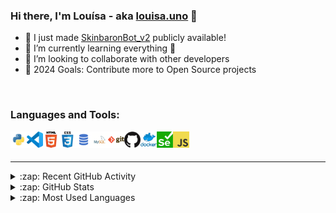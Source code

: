  ### Hi there, I'm Louísa - aka [louisa.uno][website] 👋

- 🔭 I just made [SkinbaronBot_v2](https://github.com/louisa-uno/SkinbaronBot_v2) publicly available!
- 🌱 I’m currently learning everything 🤣
- 👯 I’m looking to collaborate with other developers
- 🥅 2024 Goals: Contribute more to Open Source projects

<br />

### Languages and Tools:

[<img align="left" alt="Python" width="26px" src="https://raw.githubusercontent.com/github/explore/80688e429a7d4ef2fca1e82350fe8e3517d3494d/topics/python/python.png" />](https://github.com/topics/python)
[<img align="left" alt="Visual Studio Code" width="26px" src="https://raw.githubusercontent.com/github/explore/bbd48b997e8d0bef63f676eca4da5e1f76487b56/topics/visual-studio-code/visual-studio-code.png" />](https://github.com/topics/visual-studio-code)
[<img align="left" alt="HTML" width="26px" src="https://raw.githubusercontent.com/github/explore/80688e429a7d4ef2fca1e82350fe8e3517d3494d/topics/html/html.png" />](https://github.com/topics/html)
[<img align="left" alt="CSS" width="26px" src="https://raw.githubusercontent.com/github/explore/80688e429a7d4ef2fca1e82350fe8e3517d3494d/topics/css/css.png" />](https://github.com/topics/css)
[<img align="left" alt="SQL" width="26px" src="https://raw.githubusercontent.com/github/explore/80688e429a7d4ef2fca1e82350fe8e3517d3494d/topics/sql/sql.png" />](https://github.com/topics/sql)
[<img align="left" alt="MySQL" width="26px" src="https://raw.githubusercontent.com/github/explore/80688e429a7d4ef2fca1e82350fe8e3517d3494d/topics/mysql/mysql.png" />](https://github.com/topics/mysql)
[<img align="left" alt="Git" width="26px" src="https://raw.githubusercontent.com/github/explore/80688e429a7d4ef2fca1e82350fe8e3517d3494d/topics/git/git.png" />](https://github.com/topics/git)
[<img align="left" alt="GitHub" width="26px" src="https://raw.githubusercontent.com/github/explore/78df643247d429f6cc873026c0622819ad797942/topics/github/github.png" />](https://github.com/topics/github)
[<img align="left" alt="GitHub" width="26px" src="https://raw.githubusercontent.com/github/explore/80688e429a7d4ef2fca1e82350fe8e3517d3494d/topics/docker/docker.png" />](https://github.com/topics/docker)
[<img align="left" alt="Selenium" width="26px" src="https://raw.githubusercontent.com/github/explore/6c7084bb772f6fabaae377f5ae4a607594234ee6/topics/selenium/selenium.png" />](https://github.com/topics/selenium)
[<img align="left" alt="JavaScript" width="26px" src="https://raw.githubusercontent.com/github/explore/80688e429a7d4ef2fca1e82350fe8e3517d3494d/topics/javascript/javascript.png" />](https://github.com/topics/javascript)

<br />
<br />

---

<details>
  <summary>:zap: Recent GitHub Activity</summary>
  
<!--START_SECTION:activity-->
1. 🔒 Closed issue [#257](https://github.com/louisa-uno/claim-free-steam-packages/issues/257) in [louisa-uno/claim-free-steam-packages](https://github.com/louisa-uno/claim-free-steam-packages)
2. 🔒 Closed issue [#306](https://github.com/louisa-uno/claim-free-steam-packages/issues/306) in [louisa-uno/claim-free-steam-packages](https://github.com/louisa-uno/claim-free-steam-packages)
3. 🔒 Closed issue [#307](https://github.com/louisa-uno/claim-free-steam-packages/issues/307) in [louisa-uno/claim-free-steam-packages](https://github.com/louisa-uno/claim-free-steam-packages)
4. 🔒 Closed issue [#305](https://github.com/louisa-uno/claim-free-steam-packages/issues/305) in [louisa-uno/claim-free-steam-packages](https://github.com/louisa-uno/claim-free-steam-packages)
5. 🔒 Closed issue [#304](https://github.com/louisa-uno/claim-free-steam-packages/issues/304) in [louisa-uno/claim-free-steam-packages](https://github.com/louisa-uno/claim-free-steam-packages)
6. 🔒 Closed issue [#331](https://github.com/louisa-uno/claim-free-steam-packages/issues/331) in [louisa-uno/claim-free-steam-packages](https://github.com/louisa-uno/claim-free-steam-packages)
7. 🔒 Closed issue [#332](https://github.com/louisa-uno/claim-free-steam-packages/issues/332) in [louisa-uno/claim-free-steam-packages](https://github.com/louisa-uno/claim-free-steam-packages)
8. 🔒 Closed issue [#327](https://github.com/louisa-uno/claim-free-steam-packages/issues/327) in [louisa-uno/claim-free-steam-packages](https://github.com/louisa-uno/claim-free-steam-packages)
9. 🔒 Closed issue [#330](https://github.com/louisa-uno/claim-free-steam-packages/issues/330) in [louisa-uno/claim-free-steam-packages](https://github.com/louisa-uno/claim-free-steam-packages)
10. 🔒 Closed issue [#329](https://github.com/louisa-uno/claim-free-steam-packages/issues/329) in [louisa-uno/claim-free-steam-packages](https://github.com/louisa-uno/claim-free-steam-packages)
<!--END_SECTION:activity-->
  
</details>

<details>
  <summary>:zap: GitHub Stats</summary>
  <a href="https://github.com/louisa-uno?tab=repositories">
    <img align="center" alt="Louísa's GitHub Stats" src="https://github-readme-stats.vercel.app/api?username=louisa-uno&count_private=true&theme=tokyonight&show_icons=true" />
  </a>
</details>

<details>
  <summary>:zap: Most Used Languages</summary>
  <a href="https://github.com/louisa-uno?tab=repositories">
    <img align="center" alt="Louísa's Most Used Languages" src="https://github-readme-stats.vercel.app/api/top-langs/?username=louisa-uno&count_private=true&theme=tokyonight&layout=compact" />
  </a>
</details>

[website]: https://louísa.com
